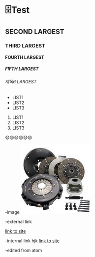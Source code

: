 # 🗄️Test
## SECOND LARGEST
### THIRD LARGEST
#### FOURTH LARGEST
##### FIFTH LARGEST
###### 제목6 LARGEST

- LIST1
- LIST2
- LIST3

1. LIST1
2. LIST2
3. LIST3

:smile::smile::smile::smile::smile::smile:

-image
![This is clutch(시각장애자를 위한 설명)](./images/clutch.jpeg)

-external link

[link to site](https://www.google.com/search?q=clutch&sxsrf=AOaemvICWqXkE9B7sIoxEvqvWi2hL1GaKw:1637580610692&source=lnms&tbm=isch&sa=X&ved=2ahUKEwi6_tyU76v0AhWK32EKHSdYABoQ_AUoAXoECAEQAw&biw=1853&bih=948&dpr=1#imgrc=DNxJPe4nnPI2NM)

-internal link
hjk
[link to site](./images/clutch.jpeg)

-edited from atom
